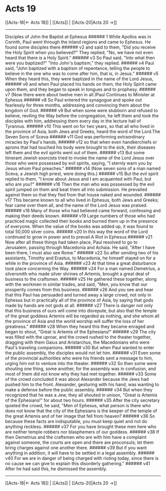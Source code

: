 # Acts 19

[[Acts-18|← Acts 18]] | [[Acts]] | [[Acts-20|Acts 20 →]]
***

Disciples of John the Baptist at Ephesus ###### 1 While Apollos was in Corinth, Paul went through the inland regions and came to Ephesus. He found some disciples there ###### v2 and said to them, "Did you receive the Holy Spirit when you believed?" They replied, "No, we have not even heard that there is a Holy Spirit." ###### v3 So Paul said, "Into what then were you baptized?" "Into John's baptism," they replied. ###### v4 Paul said, "John baptized with a baptism of repentance, telling the people to believe in the one who was to come after him, that is, in Jesus." ###### v5 When they heard this, they were baptized in the name of the Lord Jesus, ###### v6 and when Paul placed his hands on them, the Holy Spirit came upon them, and they began to speak in tongues and to prophesy. ###### v7 (Now there were about twelve men in all.)Paul Continues to Minister at Ephesus ###### v8 So Paul entered the synagogue and spoke out fearlessly for three months, addressing and convincing them about the kingdom of God. ###### v9 But when some were stubborn and refused to believe, reviling the Way before the congregation, he left them and took the disciples with him, addressing them every day in the lecture hall of Tyrannus. ###### v10 This went on for two years, so that all who lived in the province of Asia, both Jews and Greeks, heard the word of the Lord.The Seven Sons of Sceva ###### v11 God was performing extraordinary miracles by Paul's hands, ###### v12 so that when even handkerchiefs or aprons that had touched his body were brought to the sick, their diseases left them and the evil spirits went out of them. ###### v13 But some itinerant Jewish exorcists tried to invoke the name of the Lord Jesus over those who were possessed by evil spirits, saying, "I sternly warn you by Jesus whom Paul preaches." ###### v14 (Now seven sons of a man named Sceva, a Jewish high priest, were doing this.) ###### v15 But the evil spirit replied to them, "I know about Jesus and I am acquainted with Paul, but who are you?" ###### v16 Then the man who was possessed by the evil spirit jumped on them and beat them all into submission. He prevailed against them so that they fled from that house naked and wounded. ###### v17 This became known to all who lived in Ephesus, both Jews and Greeks; fear came over them all, and the name of the Lord Jesus was praised. ###### v18 Many of those who had believed came forward, confessing and making their deeds known. ###### v19 Large numbers of those who had practiced magic collected their books and burned them up in the presence of everyone. When the value of the books was added up, it was found to total 50,000 silver coins. ###### v20 In this way the word of the Lord continued to grow in power and to prevail.A Riot in Ephesus ###### v21 Now after all these things had taken place, Paul resolved to go to Jerusalem, passing through Macedonia and Achaia. He said, "After I have been there, I must also see Rome." ###### v22 So after sending two of his assistants, Timothy and Erastus, to Macedonia, he himself stayed on for a while in the province of Asia. ###### v23 At that time a great disturbance took place concerning the Way. ###### v24 For a man named Demetrius, a silversmith who made silver shrines of Artemis, brought a great deal of business to the craftsmen. ###### v25 He gathered these together, along with the workmen in similar trades, and said, "Men, you know that our prosperity comes from this business. ###### v26 And you see and hear that this Paul has persuaded and turned away a large crowd, not only in Ephesus but in practically all of the province of Asia, by saying that gods made by hands are not gods at all. ###### v27 There is danger not only that this business of ours will come into disrepute, but also that the temple of the great goddess Artemis will be regarded as nothing, and she whom all the province of Asia and the world worship will suffer the loss of her greatness." ###### v28 When they heard this they became enraged and began to shout, "Great is Artemis of the Ephesians!" ###### v29 The city was filled with the uproar, and the crowd rushed to the theater together, dragging with them Gaius and Aristarchus, the Macedonians who were Paul's traveling companions. ###### v30 But when Paul wanted to enter the public assembly, the disciples would not let him. ###### v31 Even some of the provincial authorities who were his friends sent a message to him, urging him not to venture into the theater. ###### v32 So then some were shouting one thing, some another, for the assembly was in confusion, and most of them did not know why they had met together. ###### v33 Some of the crowd concluded it was about Alexander because the Jews had pushed him to the front. Alexander, gesturing with his hand, was wanting to make a defense before the public assembly. ###### v34 But when they recognized that he was a Jew, they all shouted in unison, "Great is Artemis of the Ephesians!" for about two hours. ###### v35 After the city secretary quieted the crowd, he said, "Men of Ephesus, what person is there who does not know that the city of the Ephesians is the keeper of the temple of the great Artemis and of her image that fell from heaven? ###### v36 So because these facts are indisputable, you must keep quiet and not do anything reckless. ###### v37 For you have brought these men here who are neither temple robbers nor blasphemers of our goddess. ###### v38 If then Demetrius and the craftsmen who are with him have a complaint against someone, the courts are open and there are proconsuls; let them bring charges against one another there. ###### v39 But if you want anything in addition, it will have to be settled in a legal assembly. ###### v40 For we are in danger of being charged with rioting today, since there is no cause we can give to explain this disorderly gathering." ###### v41 After he had said this, he dismissed the assembly.

***
[[Acts-18|← Acts 18]] | [[Acts]] | [[Acts-20|Acts 20 →]]
